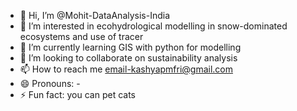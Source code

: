 - 👋 Hi, I’m @Mohit-DataAnalysis-India
- 👀 I’m interested in ecohydrological modelling in snow-dominated ecosystems and use of tracer
- 🌱 I’m currently learning GIS with python for modelling  
- 💞️ I’m looking to collaborate on sustainability analysis
- 📫 How to reach me email-kashyapmfri@gmail.com
- 😄 Pronouns: -
- ⚡ Fun fact: you can pet cats

<!---
Mohit-DataAnalysis-India/Mohit-DataAnalysis-India is a ✨ special ✨ repository because its `README.md` (this file) appears on your GitHub profile.
You can click the Preview link to take a look at your changes.
--->
